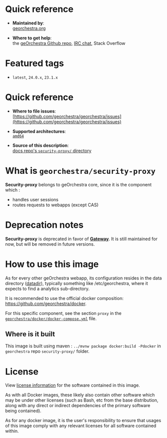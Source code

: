 # Quick reference

-    **Maintained by**:  
     [georchestra.org](https://www.georchestra.org/)

-    **Where to get help**:  
     the [geOrchestra Github repo](https://github.com/georchestra/georchestra), [IRC chat](https://matrix.to/#/#georchestra:osgeo.org), Stack Overflow


# Featured tags

- `latest`, `24.0.x`, `23.1.x`

# Quick reference

-	**Where to file issues**:  
     [https://github.com/georchestra/georchestra/issues](https://github.com/georchestra/georchestra/issues)

-	**Supported architectures**:   
     [`amd64`](https://hub.docker.com/r/amd64/docker/)

-	**Source of this description**:  
     [docs repo's `security-proxy/` directory](https://github.com/georchestra/georchestra/blob/master/security-proxy/DOCKER_HUB.md)

# What is `georchestra/security-proxy`

**Security-proxy** belongs to geOrchestra core, since it is the component which :

* handles user sessions
* routes requests to webapps (except CAS)

# Deprecation notes

**Security-proxy** is deprecated in favor of [**Gateway**](https://github.com/georchestra/georchestra-gateway). It is still maintained for now, but will be removed in future versions.

# How to use this image

As for every other geOrchestra webapp, its configuration resides in the data directory ([datadir](https://github.com/georchestra/datadir)), typically something like /etc/georchestra, where it expects to find a analytics sub-directory.

It is recommended to use the official docker composition: https://github.com/georchestra/docker.

For this specific component, see the section `proxy` in the [`georchestra/docker/docker-compose.yml`](https://github.com/georchestra/docker/blob/master/docker-compose.yml) file.

## Where is it built

This image is built using maven : `../mvnw package docker:build -Pdocker` in `georchestra` repo `security-proxy/` folder.

# License

View [license information](https://www.georchestra.org/software.html) for the software contained in this image.

As with all Docker images, these likely also contain other software which may be under other licenses (such as Bash, etc from the base distribution, along with any direct or indirect dependencies of the primary software being contained).

[//]: # (Some additional license information which was able to be auto-detected might be found in [the `repo-info` repository's georchestra/ directory]&#40;&#41;.)

As for any docker image, it is the user's responsibility to ensure that usages of this image comply with any relevant licenses for all software contained within.
